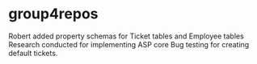 # group4repos
Robert added property schemas for Ticket tables and Employee tables
Research conducted for implementing ASP core
Bug testing for creating default tickets.
